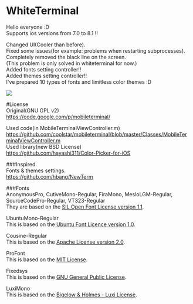 WhiteTerminal
====================

Hello everyone :D  
Supports ios versions from 7.0 to  8.1 !!  

Changed UI(Cooler than before).  
Fixed some issues(for example: problems when restarting subprocesses).  
Completely removed the black line on the screen.  
(This problem is only solved in whiteterminal for now.)  
Added fonts setting controller!!  
Added themes setting controller!!  
I've prepared 10 types of fonts and limitless color themes :D  

[![](http://img.youtube.com/vi/6dqoVRL1LrY/0.jpg)](https://www.youtube.com/watch?v=6dqoVRL1LrY)

#License  
Original(GNU GPL v2)  
https://code.google.com/p/mobileterminal/  

Used code(in MobileTerminalViewController.m)  
https://github.com/coolstar/mobileterminal/blob/master/Classes/MobileTerminalViewController.m  
Used library(new BSD License)  
https://github.com/hayashi311/Color-Picker-for-iOS  

###Inspired   
Fonts & themes settings.  
https://github.com/hbang/NewTerm  

###Fonts  
AnonymousPro, CutiveMono-Regular, FiraMono, MesloLGM-Regular, SourceCodePro-Regular, VT323-Regular  
They are based on the [SIL Open Font License version 1.1](http://scripts.sil.org/cms/scripts/page.php?site_id=nrsi&id=OFL).

UbuntuMono-Regular  
This is based on the [Ubuntu Font Licence version 1.0](http://font.ubuntu.com/licence/).  

Cousine-Regular  
This is based on the [Apache License version 2.0](http://www.apache.org/licenses/).  

ProFont  
This is based on the [MIT License](http://opensource.org/licenses/MIT).  

Fixedsys  
This is based on the [GNU General Public License](https://github.com/Code-Hex/White-MobileTerminal/blob/master/Resources/fonts/readme.txt).  

LuxiMono  
This is based on the [Bigelow & Holmes - Luxi License](https://github.com/Code-Hex/White-MobileTerminal/blob/master/Resources/fonts/Bigelow%20%26%20Holmes%20-%20Luxi%20License.txt).  
